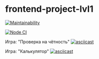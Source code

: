 # frontend-project-lvl1

[![Maintainability](https://api.codeclimate.com/v1/badges/55472d632ee46bbc7462/maintainability)](https://codeclimate.com/github/pvl-grdv/frontend-project-lvl1/maintainability)

[![Node CI](https://github.com/pvl-grdv/frontend-project-lvl1/workflows/Node%20CI/badge.svg)](https://github.com/pvl-grdv/frontend-project-lvl1/actions)

Игра: "Проверка на чётность"
[![asciicast](https://asciinema.org/a/xs6HjCbprNtWhmp1czRSUQ0o6.svg)](https://asciinema.org/a/xs6HjCbprNtWhmp1czRSUQ0o6)

Игра: "Калькулятор"
[![asciicast](https://asciinema.org/a/Sgat2yEklTtecjc5RkmtVzC0B.svg)](https://asciinema.org/a/Sgat2yEklTtecjc5RkmtVzC0B)